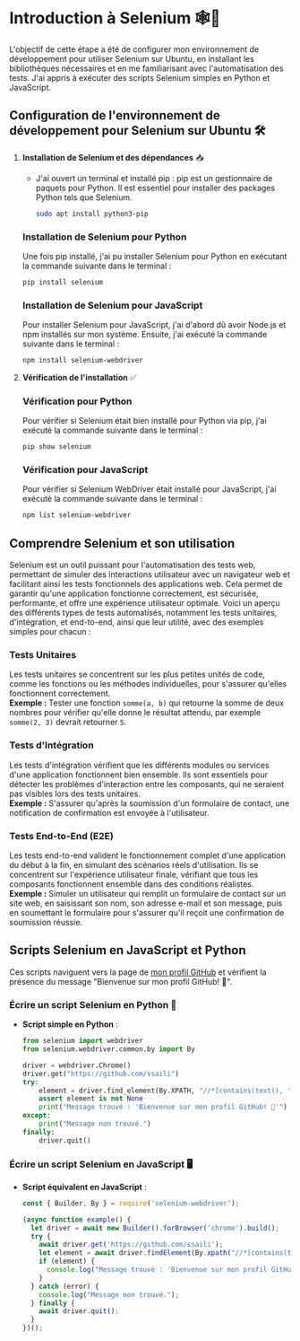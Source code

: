 # Introduction à Selenium 🕸️🔧

L'objectif de cette étape a été de configurer mon environnement de développement pour utiliser Selenium sur Ubuntu, en installant les bibliothèques nécessaires et en me familiarisant avec l'automatisation des tests. J'ai appris à exécuter des scripts Selenium simples en Python et JavaScript.

## Configuration de l'environnement de développement pour Selenium sur Ubuntu 🛠️

1. **Installation de Selenium et des dépendances** 📥
   - J'ai ouvert un terminal et installé pip :
     pip est un gestionnaire de paquets pour Python. Il est essentiel pour installer des packages Python tels que Selenium.
     ```bash
     sudo apt install python3-pip
     ```
   ### Installation de Selenium pour Python

    Une fois pip installé, j'ai pu installer Selenium pour Python en exécutant la commande suivante dans le terminal :
    ```bash
    pip install selenium
    ```
  
    ### Installation de Selenium pour JavaScript
    
    Pour installer Selenium pour JavaScript, j'ai d'abord dû avoir Node.js et npm installés sur mon système. Ensuite, j'ai exécuté la commande suivante dans le terminal :
    ```bash
    npm install selenium-webdriver
    ```

2. **Vérification de l'installation** ✅
    ### Vérification pour Python

    Pour vérifier si Selenium était bien installé pour Python via pip, j'ai exécuté la commande suivante dans le terminal :
    
    ```bash
    pip show selenium
    ```
    ### Vérification pour JavaScript

    Pour vérifier si Selenium WebDriver était installé pour JavaScript, j'ai exécuté la commande suivante dans le terminal :
    ```bash
    npm list selenium-webdriver
    ```

## Comprendre Selenium et son utilisation

Selenium est un outil puissant pour l'automatisation des tests web, permettant de simuler des interactions utilisateur avec un navigateur web et facilitant ainsi les tests fonctionnels des applications web. Cela permet de garantir qu'une application fonctionne correctement, est sécurisée, performante, et offre une expérience utilisateur optimale. Voici un aperçu des différents types de tests automatisés, notamment les tests unitaires, d'intégration, et end-to-end, ainsi que leur utilité, avec des exemples simples pour chacun :

### Tests Unitaires
Les tests unitaires se concentrent sur les plus petites unités de code, comme les fonctions ou les méthodes individuelles, pour s'assurer qu'elles fonctionnent correctement.  
**Exemple :** Tester une fonction `somme(a, b)` qui retourne la somme de deux nombres pour vérifier qu'elle donne le résultat attendu, par exemple `somme(2, 3)` devrait retourner `5`.

### Tests d'Intégration
Les tests d'intégration vérifient que les différents modules ou services d'une application fonctionnent bien ensemble. Ils sont essentiels pour détecter les problèmes d'interaction entre les composants, qui ne seraient pas visibles lors des tests unitaires.  
**Exemple :** S'assurer qu'après la soumission d'un formulaire de contact, une notification de confirmation est envoyée à l'utilisateur.

### Tests End-to-End (E2E)
Les tests end-to-end valident le fonctionnement complet d'une application du début à la fin, en simulant des scénarios réels d'utilisation. Ils se concentrent sur l'expérience utilisateur finale, vérifiant que tous les composants fonctionnent ensemble dans des conditions réalistes.  
**Exemple :** Simuler un utilisateur qui remplit un formulaire de contact sur un site web, en saisissant son nom, son adresse e-mail et son message, puis en soumettant le formulaire pour s'assurer qu'il reçoit une confirmation de soumission réussie.

## Scripts Selenium en JavaScript et Python

Ces scripts naviguent vers la page de [mon profil GitHub](https://github.com/ssaili) et vérifient la présence du message "Bienvenue sur mon profil GitHub! 👋".

### Écrire un script Selenium en Python 🐍

- **Script simple en Python** :
  ```python
  from selenium import webdriver
  from selenium.webdriver.common.by import By

  driver = webdriver.Chrome()
  driver.get("https://github.com/ssaili")
  try:
      element = driver.find_element(By.XPATH, "//*[contains(text(), 'Bienvenue sur mon profil GitHub! 👋')]")
      assert element is not None
      print("Message trouvé : 'Bienvenue sur mon profil GitHub! 👋'")
  except:
      print("Message non trouvé.")
  finally:
      driver.quit()
  ```

### Écrire un script Selenium en JavaScript 🖥️

- **Script équivalent en JavaScript** :
  ```javascript
  const { Builder, By } = require('selenium-webdriver');

  (async function example() {
    let driver = await new Builder().forBrowser('chrome').build();
    try {
      await driver.get('https://github.com/ssaili');
      let element = await driver.findElement(By.xpath("//*[contains(text(), 'Bienvenue sur mon profil GitHub! 👋')]"));
      if (element) {
        console.log("Message trouvé : 'Bienvenue sur mon profil GitHub! 👋'");
      }
    } catch (error) {
      console.log("Message non trouvé.");
    } finally {
      await driver.quit();
    }
  })();
  ```
